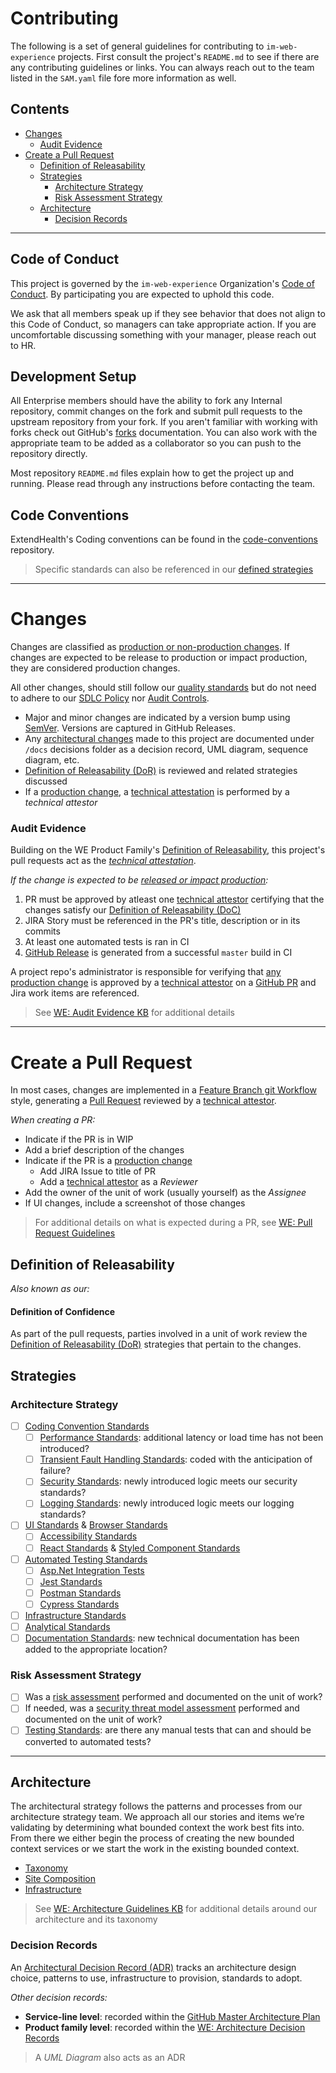 # Contributing
The following is a set of general guidelines for contributing to `im-web-experience` projects.
First consult the project's `README.md` to see if there are any contributing guidelines or links.  You can always reach out to the team listed in the `SAM.yaml` file fore more information as well.

## Contents
- [Changes](#changes)
    - [Audit Evidence](#audit-evidence)
- [Create a Pull Request](#create-a-pull-request)
  - [Definition of Releasability](#definition-of-releasability)
  - [Strategies](#strategies)
    - [Architecture Strategy](#architecture-strategy)
    - [Risk Assessment Strategy](#risk-assessment-strategy)
  - [Architecture](#architecture)
    - [Decision Records](#decision-records)
    
---

## Code of Conduct
This project is governed by the `im-web-experience` Organization's [Code of Conduct](./CODE_OF_CONDUCT.md).  By participating you are expected to uphold this code.    

We ask that all members speak up if they see behavior that does not align to this Code of Conduct, so managers can take appropriate action. If you are uncomfortable discussing something with your manager, please reach out to HR.

## Development Setup
All Enterprise members should have the ability to fork any Internal repository, commit changes on the fork and submit pull requests to the upstream repository from your fork.  If you aren't familiar with working with forks check out GitHub's [forks] documentation.  You can also work with the appropriate team to be added as a collaborator so you can push to the repository directly.

Most repository `README.md` files explain how to get the project up and running.  Please read through any instructions before contacting the team.  

## Code Conventions
ExtendHealth's Coding conventions can be found in the [code-conventions] repository.

[code-conventions]: https://github.com/im-practices/code-conventions
[forks]:https://docs.github.com/en/free-pro-team@latest/github/collaborating-with-issues-and-pull-requests/working-with-forks

> Specific standards can also be referenced in our [defined strategies](strategies)

---

# Changes
Changes are classified as [production or non-production changes](https://im-kb.internal.towerswatson.com/x/HQSLEg).  If changes are expected to be release to production or impact production, they are considered production changes.  

All other changes, should still follow our [quality standards](https://im-kb.internal.towerswatson.com/x/jcFaCg) but do not need to adhere to our [SDLC Policy](https://im-kb.internal.towerswatson.com/x/4IMnEQ) nor [Audit Controls](https://im-kb.internal.towerswatson.com/x/5oMnEQ).

- Major and minor changes are indicated by a version bump using [SemVer](https://semver.org/). Versions are captured in GitHub Releases.
- Any [architectural changes](#architecture) made to this project are documented under `/docs` decisions folder as a decision record, UML diagram, sequence diagram, etc.
- [Definition of Releasability (DoR)](#definition-of-releasability) is reviewed and related strategies discussed
- If a [production change](https://im-kb.internal.towerswatson.com/x/HQSLEg), a [technical attestation](https://im-kb.internal.towerswatson.com/x/2gZmEQ) is performed by a _technical attestor_

### Audit Evidence
Building on the WE Product Family's [Definition of Releasability](https://im-kb.internal.towerswatson.com/x/jcFaCg), this project's pull requests act as the _[technical attestation](https://im-kb.internal.towerswatson.com/x/2gZmEQ)_.

_If the change is expected to be [released or impact production](https://im-kb.internal.towerswatson.com/x/HQSLEg):_
1. PR must be approved by atleast one [technical attestor](https://im-kb.internal.towerswatson.com/x/2gZmEQ) certifying that the changes satisfy our [Definition of Releasability (DoC)](https://im-kb.internal.towerswatson.com/x/jcFaCg)
1. JIRA Story must be referenced in the PR's title, description or in its commits
1. At least one automated tests is ran in CI
1. [GitHub Release](https://im-kb.internal.towerswatson.com/x/nQepEQ) is generated from a successful `master` build in CI

A project repo's administrator is responsible for verifying that [any production change](https://im-kb.internal.towerswatson.com/x/HQSLEg) is approved by a [technical attestor](https://im-kb.internal.towerswatson.com/x/2gZmEQ) on a [GitHub PR](#create-a-pull-request) and Jira work items are referenced.

> See [WE: Audit Evidence KB](https://im-kb.internal.towerswatson.com/x/kYGBD) for additional details

---
# Create a Pull Request
In most cases, changes are implemented in a [Feature Branch git Workflow](https://im-kb.internal.towerswatson.com/x/T58QEg) style, generating a [Pull Request](https://im-kb.internal.towerswatson.com/x/UTWwCg) reviewed by a [technical attestor](https://im-kb.internal.towerswatson.com/x/2gZmEQ).

_When creating a PR:_
- Indicate if the PR is in WIP
- Add a brief description of the changes
- Indicate if the PR is a [production change](https://im-kb.internal.towerswatson.com/x/HQSLEg)
  - Add JIRA Issue to title of PR
  - Add a [technical attestor](https://im-kb.internal.towerswatson.com/x/2gZmEQ) as a _Reviewer_
- Add the owner of the unit of work (usually yourself) as the _Assignee_
- If UI changes, include a screenshot of those changes

> For additional details on what is expected during a PR, see [WE: Pull Request Guidelines](https://im-kb.internal.towerswatson.com/x/UTWwCg)

## Definition of Releasability
_Also known as our:_
#### Definition of Confidence
As part of the pull requests, parties involved in a unit of work review the [Definition of Releasability (DoR)](https://im-kb.internal.towerswatson.com/x/jcFaCg) strategies that pertain to the changes.

## Strategies
### Architecture Strategy
- [ ] [Coding Convention Standards](https://im-kb.internal.towerswatson.com/x/LYUWD)
  - [ ] [Performance Standards](https://im-kb.internal.towerswatson.com/x/yJMYCg): additional latency or load time has not been introduced?
  - [ ] [Transient Fault Handling Standards](https://im-kb.internal.towerswatson.com/x/MISwCw): coded with the anticipation of failure?
  - [ ] [Security Standards](https://im-kb.internal.towerswatson.com/x/84qvCQ): newly introduced logic meets our security standards?
  - [ ] [Logging Standards](https://im-kb.internal.towerswatson.com/x/oZuFCg): newly introduced logic meets our logging standards?
- [ ] [UI Standards](https://im-kb.internal.towerswatson.com/x/Uo-7Cg) & [Browser Standards](https://im-kb.internal.towerswatson.com/x/rwNHD)
  - [ ] [Accessibility Standards](https://im-kb.internal.towerswatson.com/x/CNoYCg)
  - [ ] [React Standards](https://im-kb.internal.towerswatson.com/x/_wdtE) & [Styled Component Standards](https://im-kb.internal.towerswatson.com/x/-gVtE)
- [ ] [Automated Testing Standards](https://im-kb.internal.towerswatson.com/x/5RuwCg)
  - [ ] [Asp.Net Integration Tests](https://im-kb.internal.towerswatson.com/x/bQHADQ)
  - [ ] [Jest Standards](https://im-kb.internal.towerswatson.com/x/1xDtDw)
  - [ ] [Postman Standards](https://im-kb.internal.towerswatson.com/x/c4IOCw)
  - [ ] [Cypress Standards](https://im-kb.internal.towerswatson.com/x/mRyUCg)
- [ ] [Infrastructure Standards](https://im-kb.internal.towerswatson.com/x/IwApCw)
- [ ] [Analytical Standards](https://im-kb.internal.towerswatson.com/x/KyOwCg)
- [ ] [Documentation Standards](https://im-kb.internal.towerswatson.com/x/KQApCw): new technical documentation has been added to the appropriate location?

### Risk Assessment Strategy
- [ ] Was a [risk assessment](https://im-kb.internal.towerswatson.com/x/o5H7Cg) performed and documented on the unit of work?
- [ ] If needed, was a [security threat model assessment](https://im-kb.internal.towerswatson.com/x/YJeFCg) performed and documented on the unit of work?
- [ ] [Testing Standards](https://im-kb.internal.towerswatson.com/x/kq5oCQ): are there any manual tests that can and should be converted to automated tests?

---
## Architecture
The architectural strategy follows the patterns and processes from our architecture strategy team. We approach all our stories and items we’re validating by determining what bounded context the work best fits into. From there we either begin the process of creating the new bounded context services or we start the work in the existing bounded context.

- [Taxonomy](https://im-kb.internal.towerswatson.com/x/dByUCg)
- [Site Composition](https://im-kb.internal.towerswatson.com/x/DZcYCg)
- [Infrastructure](https://im-kb.internal.towerswatson.com/x/NZ3XCg)

> See [WE: Architecture Guidelines KB](https://im-kb.internal.towerswatson.com/x/861oCQ) for additional details around our architecture and its taxonomy

### Decision Records
An [Architectural Decision Record (ADR)](https://im-kb.internal.towerswatson.com/x/Sg_GCQ) tracks an architecture design choice, patterns to use, infrastructure to provision, standards to adopt.

_Other decision records:_
- **Service-line level**: recorded within the [GitHub Master Architecture Plan](http://github.extendhealth.com/extend-health/master-architecture-plan/tree/master/Implementation%20Decisions)
- **Product family level**: recorded within the [WE: Architecture Decision Records](https://im-kb.internal.towerswatson.com/x/Sg_GCQ)

> A _UML Diagram_ also acts as an ADR
